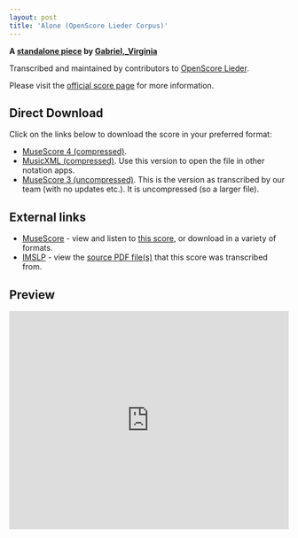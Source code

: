 ```yaml
---
layout: post
title: 'Alone (OpenScore Lieder Corpus)'
---
```


__A [standalone piece](https://fourscoreandmore.org/openscore/lieder/Gabriel%2C_Virginia/_/) by [Gabriel,_Virginia](https://fourscoreandmore.org/openscore/lieder/Gabriel%2C_Virginia)__

Transcribed and maintained by contributors to [OpenScore Lieder].

Please visit the [official score page] for more information.

[official score page]: https://musescore.com/openscore-lieder-corpus/scores/6601231
[OpenScore Lieder]: https://musescore.com/openscore-lieder-corpus

## Direct Download

Click on the links below to download the score in your preferred format:
- [MuseScore 4 (compressed)](https://fourscoreandmore.org/openscore/lieder/Gabriel%2C_Virginia/_/Alone.mscz).
- [MusicXML (compressed)](https://fourscoreandmore.org/openscore/lieder/Gabriel%2C_Virginia/_/Alone.mxl). Use this version to open the file in other notation apps.
- [MuseScore 3 (uncompressed)](https://raw.githubusercontent.com/OpenScore/Lieder/refs/heads/main/scores/Gabriel%2C_Virginia/_/Alone/lc6601231.mscx). This is the version as transcribed by our team (with no updates etc.). It is uncompressed (so a larger file).

## External links

- [MuseScore] - view and listen to [this score][MuseScore], or download in a variety of formats.
- [IMSLP] - view the [source PDF file(s)][IMSLP] that this score was transcribed from.

[MuseScore]: https://musescore.com/score/6601231
[IMSLP]: https://imslp.org/wiki/Special:ReverseLookup/286579

## Preview

<iframe width="100%" height="394" src="https://musescore.com/openscore-lieder-corpus/scores/6601231/embed" frameborder="0" allowfullscreen allow="autoplay; fullscreen"></iframe>
